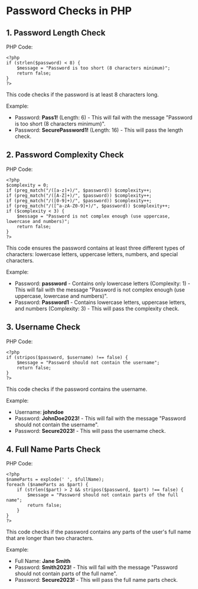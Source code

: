 Password Checks in PHP
======================

1\. Password Length Check
-------------------------

PHP Code:

    <?php
    if (strlen($password) < 8) {
        $message = "Password is too short (8 characters minimum)";
        return false;
    }
    ?>
    

This code checks if the password is at least 8 characters long.

Example:

*   Password: **Pass1!** (Length: 6) - This will fail with the message "Password is too short (8 characters minimum)".
*   Password: **SecurePassword1!** (Length: 16) - This will pass the length check.

2\. Password Complexity Check
-----------------------------

PHP Code:

    <?php
    $complexity = 0;
    if (preg_match("/([a-z]+)/", $password)) $complexity++;
    if (preg_match("/([A-Z]+)/", $password)) $complexity++;
    if (preg_match("/([0-9]+)/", $password)) $complexity++;
    if (preg_match("/([^a-zA-Z0-9]+)/", $password)) $complexity++;
    if ($complexity < 3) {
        $message = "Password is not complex enough (use uppercase, lowercase and numbers)";
        return false;
    }
    ?>
    

This code ensures the password contains at least three different types of characters: lowercase letters, uppercase letters, numbers, and special characters.

Example:

*   Password: **password** - Contains only lowercase letters (Complexity: 1) - This will fail with the message "Password is not complex enough (use uppercase, lowercase and numbers)".
*   Password: **Password1** - Contains lowercase letters, uppercase letters, and numbers (Complexity: 3) - This will pass the complexity check.

3\. Username Check
------------------

PHP Code:

    <?php
    if (stripos($password, $username) !== false) {
        $message = "Password should not contain the username";
        return false;
    }
    ?>
    

This code checks if the password contains the username.

Example:

*   Username: **johndoe**
*   Password: **JohnDoe2023!** - This will fail with the message "Password should not contain the username".
*   Password: **Secure2023!** - This will pass the username check.

4\. Full Name Parts Check
-------------------------

PHP Code:

    <?php
    $nameParts = explode(' ', $fullName);
    foreach ($nameParts as $part) {
        if (strlen($part) > 2 && stripos($password, $part) !== false) {
            $message = "Password should not contain parts of the full name";
            return false;
        }
    }
    ?>
    

This code checks if the password contains any parts of the user's full name that are longer than two characters.

Example:

*   Full Name: **Jane Smith**
*   Password: **Smith2023!** - This will fail with the message "Password should not contain parts of the full name".
*   Password: **Secure2023!** - This will pass the full name parts check.